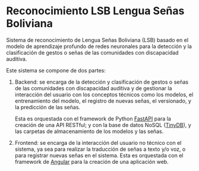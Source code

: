 # Reconocimiento LSB Lengua Señas Boliviana

Sistema de reconocimiento de Lengua Señas Boliviana (LSB) basado en el modelo de aprendizaje profundo de redes neuronales para la detección y la clasificación de gestos o señas de las comunidades con discapacidad auditiva.

Este sistema se compone de dos partes:

1. Backend: se encarga de la detección y clasificación de gestos o señas de las comunidades con discapacidad auditiva y de gestionar la interacción del usuario con los conceptos técnicos como los modelos, el entrenamiento del modelo, el registro de nuevas señas, el versionado, y la predicción de las señas. 
   
   Esta es orquestada con el framework de Python [FastAPI](https://fastapi.tiangolo.com/) para la creación de una API RESTful; y con la base de datos NoSQL ([TinyDB](https://tinydb.readthedocs.io/en/latest/)), y las carpetas de almacenamiento de los modelos y las señas.

2. Frontend: se encarga de la interacción del usuario no técnico con el sistema, ya sea para realizar la traducción de señas a texto y/o voz, o para registrar nuevas señas en el sistema. Esta es orquestada con el framework de [Angular](https://angular.io/) para la creación de una aplicación web.


